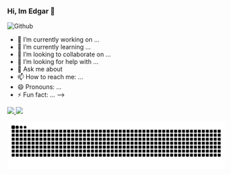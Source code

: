 ### Hi, Im Edgar 👋

![Github](https://user-images.githubusercontent.com/69487958/129805905-168fd73e-1d25-42fe-ac49-e757a584c338.gif)

- 🔭 I’m currently working on ...
- 🌱 I’m currently learning ...
- 👯 I’m looking to collaborate on ...
- 🤔 I’m looking for help with ...
- 💬 Ask me about 
- 📫 How to reach me: ...
- 😄 Pronouns: ...
- ⚡ Fun fact: ...
-->

<div>  
  <a href="https://github.com/EdgarAnt">
  <img height="180em" src="https://github-readme-stats.vercel.app/api?username=EdgarAnt&show_icons=true&theme=tokyonight"/>
  <img height="100em" src="https://github-readme-stats.vercel.app/api/top-langs/?username=EdgarAnt&layout=compact&langs_count=16&theme=tokyonight"/>
   
  ![Snake animation](https://github.com/EdgarAnt/EdgarAnt/blob/output/github-contribution-grid-snake.svg)
    
<div>
  
